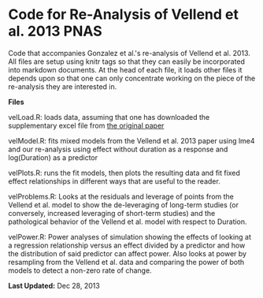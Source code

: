 Code for Re-Analysis of Vellend et al. 2013 PNAS
============================================

Code that accompanies Gonzalez et al.'s re-analysis of Vellend et al. 2013.  All files are setup using knitr tags so that they can easily be incorporated into markdown documents. At the head of each file, it loads other files it depends upon so that one can only concentrate working on the piece of the re-analysis they are interested in.

**Files**

velLoad.R: loads data, assuming that one has downloaded the supplementary excel file from [the original paper](http://dx.doi.org/10.1073/pnas.1312779110)

velModel.R: fits mixed models from the Vellend et al. 2013 paper using lme4 and our re-analysis using effect without duration as a response and log(Duration) as a predictor

velPlots.R: runs the fit models, then plots the resulting data and fit fixed effect relationships in different ways that are useful to the reader.

velProblems.R: Looks at the residuals and leverage of points from the Vellend et al. model to show the de-leveraging of long-term studies (or conversely, increased leveraging of short-term studies) and the pathological behavior of the Vellend et al. model with respect to Duration.

velPower.R: Power analyses of simulation showing the effects of looking at a regression relationship versus an effect divided by a predictor and how the distribution of said predictor can affect power. Also looks at power by resampling from the Vellend et al. data and comparing the power of both models to detect a non-zero rate of change. 

**Last Updated:** Dec 28, 2013